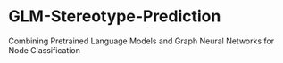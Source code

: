 # GLM-Stereotype-Prediction
Combining Pretrained Language Models and Graph Neural Networks for Node Classification
